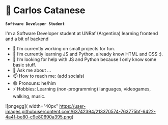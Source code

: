 # 🫰 Carlos Catanese 

**`Software Developer Student`**

I'm a Software Developer student at UNRaf (Argentina) learning frontend and a bit of backend

<!--
**ccatanese0/ccatanese0** is a ✨ _special_ ✨ repository because its `README.md` (this file) appears on your GitHub profile.
-->


- 🔭 I’m currently working on small projects for fun.
- 🌱 I’m currently learning JS and Python, already know HTML and CSS :).
- 🤔 I’m looking for help with JS and Python because I only know some basic stuff.
- 💬 Ask me about ... 
- 📫 How to reach me: (add socials)
- 😄 Pronouns: he/him
- ⚡ Hobbies: Learning (non-programming) languages, videogames, walking, music. 







![pngegg]( width="40px" https://user-images.githubusercontent.com/63742394/213370574-763775bf-6422-4a4f-be80-c9e80690a395.png)
